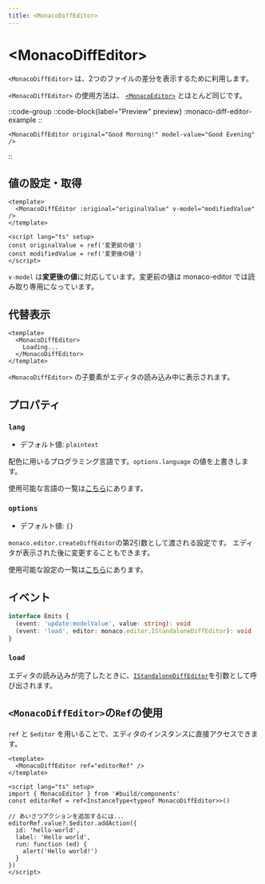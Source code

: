 ```yaml
---
title: <MonacoDiffEditor>
---
```


# &lt;MonacoDiffEditor&gt;
`<MonacoDiffEditor>` は、2つのファイルの差分を表示するために利用します。

`<MonacoDiffEditor>` の使用方法は、 [`<MonacoEditor>`](monaco-editor) とほとんど同じです。

::code-group
  ::code-block{label="Preview" preview}
  :monaco-diff-editor-example
  ::
  ```vue [Code]
  <MonacoDiffEditor original="Good Morning!" model-value="Good Evening" />
  ```
::

## 値の設定・取得
```vue
<template>
  <MonacoDiffEditor :original="originalValue" v-model="modifiedValue" />
</template>

<script lang="ts" setup>
const originalValue = ref('変更前の値')
const modifiedValue = ref('変更後の値')
</script>
```
`v-model` は**変更後の値**に対応しています。変更前の値は monaco-editor では読み取り専用になっています。

## 代替表示
```vue
<template>
  <MonacoDiffEditor>
    Loading...
  </MonacoDiffEditor>
</template>
```
`<MonacoDiffEditor>` の子要素がエディタの読み込み中に表示されます。

## プロパティ
### `lang`
- デフォルト値: `plaintext`

配色に用いるプログラミング言語です。`options.language` の値を上書きします。

使用可能な言語の一覧は[こちら](https://github.com/microsoft/monaco-editor/tree/main/src/basic-languages)にあります。

### `options`
- デフォルト値: `{}`

`monaco.editor.createDiffEditor`の第2引数として渡される設定です。
エディタが表示された後に変更することもできます。

使用可能な設定の一覧は[こちら](https://microsoft.github.io/monaco-editor/api/interfaces/monaco.editor.IStandaloneDiffEditorConstructionOptions.html)にあります。

## イベント
```ts
interface Emits {
  (event: 'update:modelValue', value: string): void
  (event: 'load', editor: monaco.editor.IStandaloneDiffEditor): void
}
```
### `load`
エディタの読み込みが完了したときに、[`IStandaloneDiffEditor`](https://microsoft.github.io/monaco-editor/api/interfaces/monaco.editor.IStandaloneDiffEditor.html)を引数として呼び出されます。

## `<MonacoDiffEditor>`の`Ref`の使用
`ref` と `$editor` を用いることで、エディタのインスタンスに直接アクセスできます。
```vue
<template>
  <MonacoDiffEditor ref="editorRef" />
</template>

<script lang="ts" setup>
import { MonacoEditor } from '#build/components'
const editorRef = ref<InstanceType<typeof MonacoDiffEditor>>()

// あいさつアクションを追加するには...
editorRef.value?.$editor.addAction({
  id: 'hello-world',
  label: 'Hello world',
  run: function (ed) {
    alert('Hello world!')
  }
})
</script>
```
